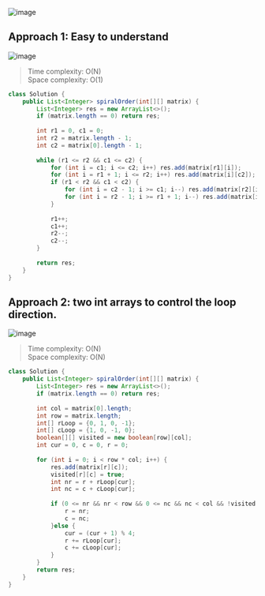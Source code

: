 ![image](https://user-images.githubusercontent.com/30597963/56640490-ba22f180-66a5-11e9-80d9-5c006c9bf5a1.png)
## Approach 1: Easy to understand
![image](https://user-images.githubusercontent.com/30597963/56640544-dc1c7400-66a5-11e9-9e14-57392c78a004.png)
>Time complexity: O(N)  
Space complexity: O(1)
```java
class Solution {
    public List<Integer> spiralOrder(int[][] matrix) {
        List<Integer> res = new ArrayList<>();
        if (matrix.length == 0) return res;
        
        int r1 = 0, c1 = 0;
        int r2 = matrix.length - 1;
        int c2 = matrix[0].length - 1;
        
        while (r1 <= r2 && c1 <= c2) {
            for (int i = c1; i <= c2; i++) res.add(matrix[r1][i]);
            for (int i = r1 + 1; i <= r2; i++) res.add(matrix[i][c2]);
            if (r1 < r2 && c1 < c2) {
                for (int i = c2 - 1; i >= c1; i--) res.add(matrix[r2][i]);
                for (int i = r2 - 1; i >= r1 + 1; i--) res.add(matrix[i][c1]);
            }
            
            r1++;
            c1++;
            r2--;
            c2--;
        }
        
        return res;
    }
}
```
## Approach 2: **two int arrays to control the loop direction.**
![image](https://user-images.githubusercontent.com/30597963/56640472-b0998980-66a5-11e9-8e86-3d11219ae8b0.png)
>Time complexity: O(N)  
Space complexity: O(N)
```java
class Solution {
    public List<Integer> spiralOrder(int[][] matrix) {
        List<Integer> res = new ArrayList<>();
        if (matrix.length == 0) return res;
        
        int col = matrix[0].length;
        int row = matrix.length;
        int[] rLoop = {0, 1, 0, -1};
        int[] cLoop = {1, 0, -1, 0};
        boolean[][] visited = new boolean[row][col];
        int cur = 0, c = 0, r = 0;
        
        for (int i = 0; i < row * col; i++) {
            res.add(matrix[r][c]);
            visited[r][c] = true;
            int nr = r + rLoop[cur];
            int nc = c + cLoop[cur];
            
            if (0 <= nr && nr < row && 0 <= nc && nc < col && !visited[nr][nc]) {
                r = nr;
                c = nc;
            }else {
                cur = (cur + 1) % 4;
                r += rLoop[cur];
                c += cLoop[cur];
            }
        }
        return res;
    }
}
```
